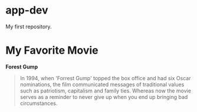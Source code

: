 # app-dev
My first repository.

# My Favorite Movie
**Forest Gump**
> In 1994, when 'Forrest Gump' topped the box office and had six Oscar nominations, the film communicated messages of traditional values such as patriotism, capitalism and family ties. Whereas now the movie serves as a reminder to never give up when you end up bringing bad circumstances.
